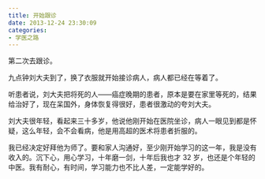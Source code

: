 ```yaml
---
title: 开始跟诊
date: 2013-12-24 23:30:09
categories:
- 学医之路
---
```


第二次去跟诊。

九点钟刘大夫到了，换了衣服就开始接诊病人，病人都已经在等着了。

听患者说，刘大夫把将死的人——癌症晚期的患者，原本是要在家里等死的，结果给治好了，现在呆国外，身体恢复得很好，患者很激动的夸刘大夫。

刘大夫很年轻，看起来三十多岁，他说他刚开始在医院坐诊，病人一眼见到都是怀疑，这么年轻，会不会看病，他是用高超的医术将患者折服的。

我已经决定好拜他为师了。要和家人沟通好，至少刚开始学习的这一年，我是没有收入的。沉下心，用心学习，十年磨一剑，十年后我也才 32 岁，也还是个年轻的中医。我有耐心，有时间，学习能力也不比人差，一定能学好的。